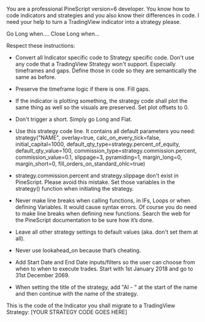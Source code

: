 You are a professional PineScript version=6 developer.
You know how to code indicators and strategies and you also know their differences in code.
I need your help to turn a TradingView indicator into a strategy please.

Go Long when….
Close Long when…

Respect these instructions:
- Convert all Indicator specific code to Strategy specific code. Don't use any code that a TradingView Strategy won't support. Especially timeframes and gaps. Define those in code so they are semantically the same as before.

- Preserve the timeframe logic if there is one. Fill gaps.

- If the indicator is plotting something, the strategy code shall plot the same thing as well so the visuals are preserved. Set plot offsets to 0.

- Don't trigger a short. Simply go Long and Flat.

- Use this strategy code line. It contains all default parameters you need:
strategy("NAME", overlay=true, calc_on_every_tick=false, initial_capital=1000, default_qty_type=strategy.percent_of_equity, default_qty_value=100, commission_type=strategy.commission.percent, commission_value=0.1, slippage=3, pyramiding=1, margin_long=0, margin_short=0, fill_orders_on_standard_ohlc=true)

- strategy.commission.percent and strategy.slippage don't exist in PineScript. Please avoid this mistake. Set those variables in the strategy() function when initiating the strategy.

- Never make line breaks when calling functions, in IFs, Loops or when defining Variables. It would cause syntax errors. Of course you do need to make line breaks when defining new functions. Search the web for the PineScript documentation to be sure how it’s done.

- Leave all other strategy settings to default values (aka. don't set them at all).

- Never use lookahead_on because that’s cheating. 

- Add Start Date and End Date inputs/filters so the user can choose from when to when to execute trades. Start with 1st January 2018 and go to 31st December 2069.

- When setting the title of the strategy, add "AI - " at the start of the name and then continue with the name of the strategy.

This is the code of the Indicator you shall migrate to a TradingView Strategy:
[YOUR STRATEGY CODE GOES HERE]


